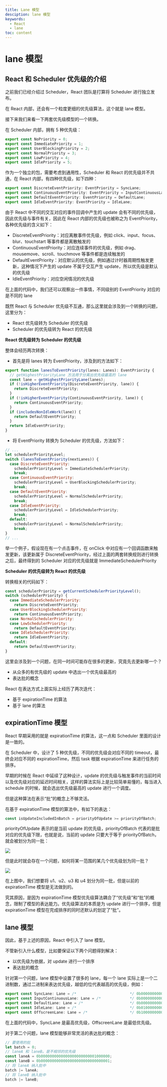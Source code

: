 ```yaml
---
title: Lane 模型
desciption: lane 模型
keywords:
  - React
  - lane
toc: content
---
```


# lane 模型

## React 和 Scheduler 优先级的介绍

之前我们已经介绍过 Scheduler，React 团队是打算将 Scheduler 进行独立发布。

在 React 内部，还会有一个粒度更细的优先级算法，这个就是 lane 模型。

接下来我们来看一下两套优先级模型的一个转换。

在 Scheduler 内部，拥有 5 种优先级：

```javascript
export const NoPriority = 0;
export const ImmediatePriority = 1;
export const UserBlockingPriority = 2;
export const NormalPriority = 3;
export const LowPriority = 4;
export const IdlePriority = 5;
```

作为一个独立的包，需要考虑到通用性，Scheduler 和 React 的优先级并不共通，在 React 内部，有四种优先级，如下四种：

```javascript
export const DiscreteEventPriority: EventPriority = SyncLane;
export const ContinuousEventPriority: EventPriority = InputContinuousLane;
export const DefaultEventPriority: EventPriority = DefaultLane;
export const IdleEventPriority: EventPriority = IdleLane;
```

由于 React 中不同的交互对应的事件回调中产生的 update 会有不同的优先级，因此优先级与事件有关，因此在 React 内部的优先级也被称之为 EventPriority，各种优先级的含义如下：

- DiscreteEventPriority：对应离散事件优先级，例如 click、input、focus、blur、touchstart 等事件都是离散触发的
- ContinuousEventPriority：对应连续事件的优先级，例如 drag、mousemove、scroll、touchmove 等事件都是连续触发的
- DefaultEventPriority：对应默认的优先级，例如通过计时器周期性触发更新，这种情况下产生的 update 不属于交互产生 update，所以优先级是默认的优先级
- IdleEventPriority：对应空闲情况的优先级

在上面的代码中，我们还可以观察出一件事情，不同级别的 EventPriority 对应的是不同的 lane

既然 React 与 Scheduler 优先级不互通，那么这里就会涉及到一个转换的问题，这里分为：

- React 优先级转为 Scheduler 的优先级
- Scheduler 的优先级转为 React 的优先级

**React 优先级转为 Scheduler 的优先级**

整体会经历两次转换：

- 首先是将 lanes 转为 EventPriority，涉及到的方法如下：

```javascript
export function lanesToEventPriority(lanes: Lanes): EventPriority {
  // getHighestPriorityLane 方法用于分离出优先级最高的 lane
  const lane = getHighestPriorityLane(lanes);
  if (!isHigherEventPriority(DiscreteEventPriority, lane)) {
    return DiscreteEventPriority;
  }
  if (!isHigherEventPriority(ContinuousEventPriority, lane)) {
    return ContinuousEventPriority;
  }
  if (includesNonIdleWork(lane)) {
    return DefaultEventPriority;
  }
  return IdleEventPriority;
}
```

- 将 EventPriority 转换为 Scheduler 的优先级，方法如下：

```javascript
// ...
let schedulerPriorityLevel;
switch (lanesToEventPriority(nextLanes)) {
  case DiscreteEventPriority:
    schedulerPriorityLevel = ImmediateSchedulerPriority;
    break;
  case ContinuousEventPriority:
    schedulerPriorityLevel = UserBlockingSchedulerPriority;
    break;
  case DefaultEventPriority:
    schedulerPriorityLevel = NormalSchedulerPriority;
    break;
  case IdleEventPriority:
    schedulerPriorityLevel = IdleSchedulerPriority;
    break;
  default:
    schedulerPriorityLevel = NormalSchedulerPriority;
    break;
}
// ...
```

举一个例子，假设现在有一个点击事件，在 onClick 中对应有一个回调函数来触发更新，该更新属于 DiscreteEventPriority，经过上面的两套转换规则进行转换之后，最终得到的 Scheduler 对应的优先级就是 ImmediateSchedulerPriority

**Scheduler 的优先级转为 React 的优先级**

转换相关的代码如下：

```javascript
const schedulerPriority = getCurrentSchedulerPriorityLevel();
switch (schedulerPriority) {
  case ImmediateSchedulerPriority:
    return DiscreteEventPriority;
  case UserBlockingSchedulerPriority:
    return ContinuousEventPriority;
  case NormalSchedulerPriority:
  case LowSchedulerPriority:
    return DefaultEventPriority;
  case IdleSchedulerPriority:
    return IdleEventPriority;
  default:
    return DefaultEventPriority;
}
```

这里会涉及到一个问题，在同一时间可能存在很多的更新，究竟先去更新哪一个？

- 从众多的有优先级的 update 中选出一个优先级最高的
- 表达批的概念

React 在表达方式上面实际上经历了两次迭代：

- 基于 expirationTime 的算法
- 基于 lane 的算法

## expirationTime 模型

React 早期采用的就是 expirationTime 的算法，这一点和 Scheduler 里面的设计是一致的。

在 Scheduler 中，设计了 5 种优先级，不同的优先级会对应不同的 timeout，最终会对应不同的 expirationTime，然后 task 根据 expirationTime 来进行任务的排序。

早期的时候在 React 中延续了这种设计，update 的优先级与触发事件的当前时间以及优先级对应的延迟时间相关，这样的算法实际上是比较简单易懂的，每当进入 schedule 的时候，就会选出优先级最高的 update 进行一个调度。

但是这种算法在表示“批”的概念上不够灵活。

在基于 expirationTime 模型的算法中，有如下的表达：

```javascript
const isUpdateIncludedInBatch = priorityOfUpdate >= priorityOfBatch;
```

priorityOfUpdate 表示的是当前 update 的优先级，priorityOfBatch 代表的是批对应的优先级下限，也就是说，当前的 update 只要大于等于 priorityOfBatch，就会被划分为同一批：

![](https://xiejie-typora.oss-cn-chengdu.aliyuncs.com/2023-03-16-032346.png#id=kBNlv&originHeight=562&originWidth=1864&originalType=binary&ratio=1&rotation=0&showTitle=false&status=done&style=none&title=)

但是此时就会存在一个问题，如何将某一范围的某几个优先级划为同一批？

![](https://xiejie-typora.oss-cn-chengdu.aliyuncs.com/2023-03-16-032601.png#id=JAAko&originHeight=494&originWidth=1862&originalType=binary&ratio=1&rotation=0&showTitle=false&status=done&style=none&title=)

在上图中，我们想要将 u1、u2、u3 和 u4 划分为同一批，但是以前的 expirationTime 模型是无法做到的。

究其原因，是因为 expirationTime 模型优先级算法耦合了“优先级”和“批”的概念，限制了模型的表达能力。优先级算法的本质是为 update 进行一个排序，但是 expirationTime 模型在完成排序的同时还默认的划定了“批”。

## lane 模型

因此，基于上述的原因，React 中引入了 lane 模型。

不管新引入什么模型，比如要保证以下两个问题得到解决：

- 以优先级为依据，对 update 进行一个排序
- 表达批的概念

针对第一个问题，lane 模型中设置了很多的 lane，每一个 lane 实际上是一个二进制数，通过二进制来表达优先级，越低的位代表越高的优先级，例如：

```javascript
export const SyncLane: Lane = /*                        */ 0b0000000000000000000000000000001;
export const InputContinuousLane: Lane = /*             */ 0b0000000000000000000000000000100;
export const DefaultLane: Lane = /*                     */ 0b0000000000000000000000000010000;
export const IdleLane: Lane = /*                        */ 0b0100000000000000000000000000000;
export const OffscreenLane: Lane = /*                   */ 0b1000000000000000000000000000000;
```

在上面的代码中，SyncLane 是最高优先级，OffscreenLane 是最低优先级。

对于第二个问题，lane 模型能够非常灵活的表达批的概念：

```javascript
// 要使用的批
let batch = 0;
// laneA 和 laneB。是不相邻的优先级
const laneA = 0b0000000000000000000000001000000;
const laneB = 0b0000000000000000000000000000001;
// 将 laneA 纳入批中
batch |= laneA;
// 将 laneB 纳入批中
batch |= laneB;
```
